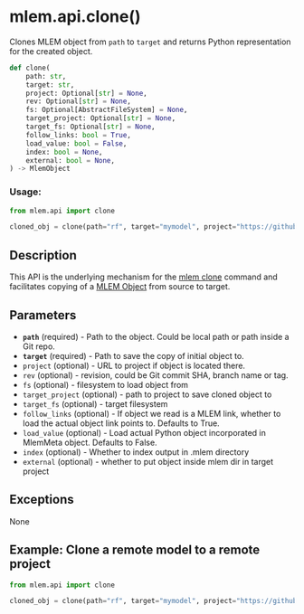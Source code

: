 # mlem.api.clone()

Clones MLEM object from `path` to `target` and returns Python representation for
the created object.

```py
def clone(
    path: str,
    target: str,
    project: Optional[str] = None,
    rev: Optional[str] = None,
    fs: Optional[AbstractFileSystem] = None,
    target_project: Optional[str] = None,
    target_fs: Optional[str] = None,
    follow_links: bool = True,
    load_value: bool = False,
    index: bool = None,
    external: bool = None,
) -> MlemObject
```

### Usage:

```py
from mlem.api import clone

cloned_obj = clone(path="rf", target="mymodel", project="https://github.com/iterative/example-mlem-get-started", rev="main")
```

## Description

This API is the underlying mechanism for the
[mlem clone](/doc/command-reference/clone) command and facilitates copying of a
[MLEM Object](/doc/user-guide/basic-concepts#mlem-objects) from source to
target.

## Parameters

- **`path`** (required) - Path to the object. Could be local path or path inside
  a Git repo.
- **`target`** (required) - Path to save the copy of initial object to.
- `project` (optional) - URL to project if object is located there.
- `rev` (optional) - revision, could be Git commit SHA, branch name or tag.
- `fs` (optional) - filesystem to load object from
- `target_project` (optional) - path to project to save cloned object to
- `target_fs` (optional) - target filesystem
- `follow_links` (optional) - If object we read is a MLEM link, whether to load
  the actual object link points to. Defaults to True.
- `load_value` (optional) - Load actual Python object incorporated in MlemMeta
  object. Defaults to False.
- `index` (optional) - Whether to index output in .mlem directory
- `external` (optional) - whether to put object inside mlem dir in target
  project

## Exceptions

None

## Example: Clone a remote model to a remote project

```py
from mlem.api import clone

cloned_obj = clone(path="rf", target="mymodel", project="https://github.com/iterative/example-mlem-get-started", rev="main", target_project="s3://mybucket/mymodel", load_value=True)
```
